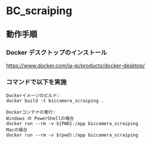 # BC_scraiping
## 動作手順
### Docker デスクトップのインストール
https://www.docker.com/ja-jp/products/docker-desktop/
### コマンドで以下を実施
```
Dockerイメージのビルド:
docker build -t biccamera_scraiping .

Dockerコンテナの実行:
Windows の PowerShellの場合
docker run --rm -v ${PWD}:/app biccamera_scraiping
Macの場合
docker run --rm -v $(pwd):/app biccamera_scraiping

```